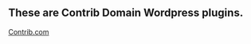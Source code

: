 <h2>These are Contrib Domain Wordpress plugins.</h2>
<a href="http://www.contrib.com">Contrib.com</a>
